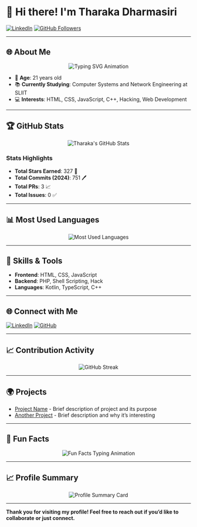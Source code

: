 # 👋 Hi there! I'm Tharaka Dharmasiri

[![LinkedIn](https://img.shields.io/badge/LinkedIn-Connect-blue?style=flat&logo=linkedin)](https://www.linkedin.com/in/tharaka-dharmasiri-3ba950204/)
[![GitHub Followers](https://img.shields.io/github/followers/TharakaDharmasiri?style=social)](https://github.com/TharakaDharmasiri)

---

## 🌐 About Me

<div align="center">
  <img src="https://readme-typing-svg.herokuapp.com?font=Fira+Code&weight=600&pause=1000&color=00BFFF&width=435&lines=I'm+Tharaka+Dharmasiri;Web+Developer+%7C+Engineer+%7C+Student;I+love+coding+and+learning+new+things!;Welcome+to+my+GitHub+profile!" alt="Typing SVG Animation" />
</div>

- 🎂 **Age**: 21 years old
- 📚 **Currently Studying**: Computer Systems and Network Engineering at SLIIT
- 💻 **Interests**: HTML, CSS, JavaScript, C++, Hacking, Web Development

---

## 🏆 GitHub Stats

<div align="center">
  <img src="https://github-readme-stats.vercel.app/api?username=TharakaDharmasiri&show_icons=true&theme=radical" alt="Tharaka's GitHub Stats" />
</div>

### Stats Highlights
- **Total Stars Earned**: 327 🌟
- **Total Commits (2024)**: 751 🖊️
- **Total PRs**: 3 📈
- **Total Issues**: 0 ✅

---

## 📊 Most Used Languages

<div align="center">
  <img src="https://github-readme-stats.vercel.app/api/top-langs/?username=TharakaDharmasiri&layout=compact&theme=radical" alt="Most Used Languages" />
</div>

---

## 🚀 Skills & Tools
- **Frontend**: HTML, CSS, JavaScript
- **Backend**: PHP, Shell Scripting, Hack
- **Languages**: Kotlin, TypeScript, C++

---

## 🌐 Connect with Me

[![LinkedIn](https://img.shields.io/badge/LinkedIn-Connect-blue?style=for-the-badge&logo=linkedin)](https://www.linkedin.com/in/tharaka-dharmasiri-3ba950204/)
[![GitHub](https://img.shields.io/badge/GitHub-Follow-black?style=for-the-badge&logo=github)](https://github.com/TharakaDharmasiri)

---

## 📈 Contribution Activity

<div align="center">
  <img src="https://github-readme-streak-stats.herokuapp.com/?user=TharakaDharmasiri&theme=radical" alt="GitHub Streak" />
</div>

---

## 🌍 Projects

- [Project Name](https://github.com/TharakaDharmasiri/ProjectName) - Brief description of project and its purpose
- [Another Project](https://github.com/TharakaDharmasiri/AnotherProject) - Brief description and why it’s interesting

---

## 🎨 Fun Facts

<div align="center">
  <img src="https://readme-typing-svg.herokuapp.com?font=Fira+Code&duration=3000&pause=1000&color=FF5733&width=450&lines=I+love+exploring+new+tech!;Coding+is+my+happy+place;Solving+problems+is+my+passion!" alt="Fun Facts Typing Animation" />
</div>

---

## 📈 Profile Summary

<div align="center">
  <img src="https://github-profile-summary-cards.vercel.app/api/cards/profile-details?username=TharakaDharmasiri&theme=radical" alt="Profile Summary Card" />
</div>

---

**Thank you for visiting my profile! Feel free to reach out if you’d like to collaborate or just connect.**

